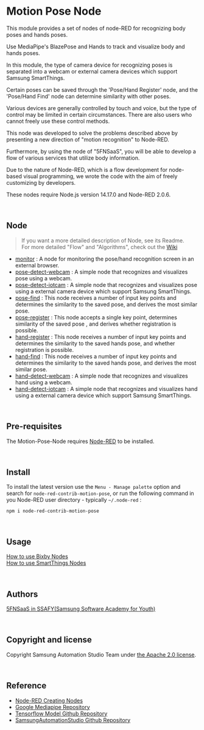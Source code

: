 # Motion Pose Node

This module provides a set of nodes of node-RED for recognizing body poses and hands poses.

Use MediaPipe's BlazePose and Hands to track and visualize body and hands poses.

In this module, the type of camera device for recognizing poses is separated into a webcam or external camera devices which support Samsung SmartThings.

Certain poses can be saved through the 'Pose/Hand Register' node, and the 'Pose/Hand Find' node can determine similarity with other poses.

Various devices are generally controlled by touch and voice, but the type of control may be limited in certain circumstances. There are also users who cannot freely use these control methods.

This node was developed to solve the problems described above by presenting a new direction of "motion recognition" to Node-RED.

Furthermore, by using the node of "5FNSaaS", you will be able to develop a flow of various services that utilize body information.

Due to the nature of Node-RED, which is a flow development for node-based visual programming, we wrote the code with the aim of freely customizing by developers.

These nodes require Node.js version 14.17.0 and Node-RED 2.0.6.

<br>

## Node
> If you want a more detailed description of Node, see its Readme. <br> For more detailed "Flow" and "Algorithms", check out the [Wiki](https://github.com/5FNSaaS/node-red-contrib-motion-pose/wiki)
- [monitor](https://github.com/5FNSaaS/node-red-contrib-motion-pose/tree/master/monitor) : A node for monitoring the pose/hand recognition screen in an external browser.
- [pose-detect-webcam](https://github.com/5FNSaaS/node-red-contrib-motion-pose/tree/master/body/pose-detect-webcam) : A simple node that recognizes and visualizes pose using a webcam.
- [pose-detect-iotcam](https://github.com/5FNSaaS/node-red-contrib-motion-pose/tree/master/body/pose-detect-iotcam) : A simple node that recognizes and visualizes pose using a external camera device which support Samsung SmartThings.
- [pose-find](https://github.com/5FNSaaS/node-red-contrib-motion-pose/tree/master/body/pose-find) : This node receives a number of input key points and determines the similarity to the saved pose, and derives the most similar pose.
- [pose-register](https://github.com/5FNSaaS/node-red-contrib-motion-pose/tree/master/body/pose-register) : This node accepts a single key point, determines similarity of the saved pose , and derives whether registration is possible.
- [hand-register](https://github.com/5FNSaaS/node-red-contrib-motion-pose/tree/master/hand/hand-register) : This node receives a number of input key points and determines the similarity to the saved hands pose, and whether registration is possible.
- [hand-find](https://github.com/5FNSaaS/node-red-contrib-motion-pose/tree/master/hand/hand-find) : This node receives a number of input key points and determines the similarity to the saved hands pose, and derives the most similar pose.
- [hand-detect-webcam](https://github.com/5FNSaaS/node-red-contrib-motion-pose/tree/master/hand/hand-detect-webcam) : A simple node that recognizes and visualizes hand using a webcam.
- [hand-detect-iotcam](https://github.com/5FNSaaS/node-red-contrib-motion-pose/tree/master/hand/hand-detect-iotcam) : A simple node that recognizes and visualizes hand using a external camera device which support Samsung SmartThings.

<br>

## Pre-requisites

The Motion-Pose-Node requires [Node-RED](https://nodered.org/) to be installed.

<br>

## Install

To install the latest version use the `Menu - Manage palette` option and search for `node-red-contrib-motion-pose`, or run the following command in you Node-RED user directory - typically `~/.node-red` :

    npm i node-red-contrib-motion-pose

<br>

## Usage

[How to use Bixby Nodes](https://sasm.developer.samsung.com/tutorials/article_2_4)  
[How to use SmartThings Nodes](https://sasm.developer.samsung.com/tutorials/article_2_3)

<br>

## Authors
[5FNSaaS in SSAFY(Samsung Software Academy for Youth)](https://github.com/5FNSaaS)

<br>

## Copyright and license
Copyright Samsung Automation Studio Team under [the Apache 2.0 license](https://www.apache.org/licenses/LICENSE-2.0).

<br>

## Reference

- [Node-RED Creating Nodes](https://nodered.org/docs/creating-nodes/)
- [Google Mediapipe Repository](https://github.com/google/mediapipe)
- [Tensorflow Model Github Repository](https://github.com/tensorflow/tfjs-models)
- [SamsungAutomationStudio Github Repository](https://github.com/Samsung/SamsungAutomationStudio)